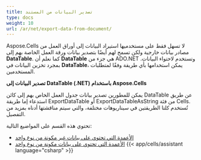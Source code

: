 ```yaml
---
title: تصدير البيانات من المستند
type: docs
weight: 10
url: /ar/net/export-data-from-document/
---
```


Aspose.Cells لا تسهل فقط على مستخدميها استيراد البيانات إلى أوراق العمل من مصادر بيانات خارجية ولكن تسمح لهم أيضًا بتصدير بيانات ورقة العمل الخاصة بهم إلى **DataTable**. كما نعلم أن **DataTable** هي جزء من ADO.NET وتستخدم لاحتواء البيانات. بمجرد تخزين البيانات في **DataTable**، يمكن استخدامها بأي طريقة وفقًا لمتطلبات المستخدمين.

**تصدير البيانات إلى DataTable (.NET) باستخدام Aspose.Cells**

يمكن للمطورين تصدير بيانات جدول العمل الخاص بهم إلى كائن DataTable عن طريق استدعاء إما طريقة ExportDataTable أو ExportDataTableAsString من فئة Cells. تُستخدم كلتا الطريقتين في سيناريوهات مختلفة، والتي سيتم مناقشتها أدناه بمزيد من التفصيل.

تحتوي هذه القسم على المواضيع التالية:

- [الأعمدة التي تحتوي على بيانات غير مكونة من نوع واحد](/cells/ar/net/columns-containing-non-strongly-typed-data/)
- [الأعمدة التي تحتوي على بيانات مكونة من نوع واحد](/cells/ar/net/columns-containing-strongly-typed-data/)
{{< app/cells/assistant language="csharp" >}}
